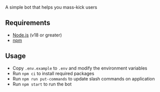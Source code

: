 A simple bot that helps you mass-kick users

## Requirements
- [Node.js](https://nodejs.org/) (v18 or greater)
- [npm](https://www.npmjs.com/package/npm)

## Usage
- Copy `.env.example` to `.env` and modify the environment variables
- Run `npm ci` to install required packages
- Run `npm run put-commands` to update slash commands on application
- Run `npm start` to run the bot